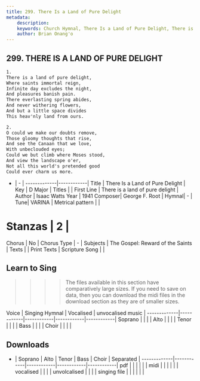 ```yaml
---
title: 299. There Is a Land of Pure Delight
metadata:
    description: 
    keywords: Church Hymnal, There Is a Land of Pure Delight, There is a land of pure delight, 
    author: Brian Onang'o
---
```



## 299. THERE IS A LAND OF PURE DELIGHT

```txt
1.
There is a land of pure delight, 
Where saints immortal reign, 
Infinite day excludes the night, 
And pleasures banish pain. 
There everlasting spring abides, 
And never withering flowers, 
And but a little space divides 
This heav'nly land from ours. 

2.
O could we make our doubts remove, 
Those gloomy thoughts that rise, 
And see the Canaan that we love, 
With unbeclouded eyes; 
Could we but climb where Moses stood, 
And view the landscape o'er, 
Not all this world's pretended good 
Could ever charm us more.
```

- |   -  |
-------------|------------|
Title | There Is a Land of Pure Delight |
Key | D Major |
Titles |  |
First Line | There is a land of pure delight |
Author | Isaac Watts
Year | 1941
Composer| George F. Root |
Hymnal|  - |
Tune| VARINA |
Metrical pattern | |
# Stanzas | 2 |
Chorus | No |
Chorus Type | - |
Subjects | The Gospel: Reward of the Saints |
Texts |  |
Print Texts | 
Scripture Song |  |
  
## Learn to Sing

>>>> The files available in this section have comparatively large sizes. If you need to save on data, then you can download the midi files in the download section as they are of smaller sizes.

Voice |  Singing Hymnal | Vocalised | unvocalised music |
-------------|------------|------------|------------|------------|
Soprano | | | |
Alto | | | |
Tenor | | | |
Bass | | | |
Choir | | | |

## Downloads

- |  Soprano | Alto | Tenor | Bass | Choir | Separated |
-------------|------------|------------|------------|------------|
pdf | | | | | |
midi | | | | | |
vocalised | | | |
unvolcalised | | | |
singing file | | | | | |
  